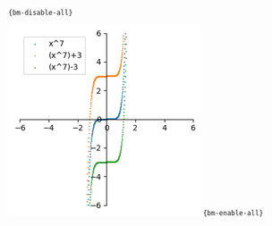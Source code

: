 `{bm-disable-all}`

![Graph(s) of x^7,(x^7)+3,(x^7)-3](calculus_a7dd77b0a5df99e790ebd780ccb9b64c.png)
`{bm-enable-all}`

